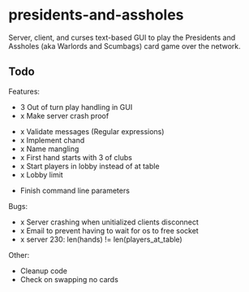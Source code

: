 presidents-and-assholes
=======================

Server, client, and curses text-based GUI to play the Presidents and
Assholes (aka Warlords and Scumbags) card game over the network.

Todo
---

Features:
- 3 Out of turn play handling in GUI
- x Make server crash proof
+ x Validate messages (Regular expressions)
+ x Implement chand
+ x Name mangling
+ x First hand starts with 3 of clubs
+ x Start players in lobby instead of at table
+ x Lobby limit
- Finish command line parameters

Bugs:
+ x Server crashing when unitialized clients disconnect
+ x Email to prevent having to wait for os to free socket
+ x server 230: len(hands) != len(players_at_table)

Other:
- Cleanup code
- Check on swapping no cards
